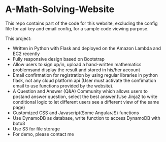# A-Math-Solving-Website
This repo contains part of the code for this website, excluding the config file for api key and email config, for a sample code viewing purpose.

This project:
- Written in Python with Flask and deployed on the Amazon Lambda and EC2 recently
- Fully responsive design based on Bootstrap
- Allow users to sign up/in, upload a hand-written mathematics problemsand display the result and stored in his/her account
- Email confirmation for registration by using regular libraries in python flask, not any cloud platform api (User must activate the confimation email to use functions provided by the website).
- A Question and Answer (Q&A) Community which allows users to postand answer question, select the best answer.(Use Jinja2 to write conditional logic to let different users see a different view of the same page)
- Customized CSS and Javascript(Some AngularJS) functions
- Use DynamoDB as database, write function to access DynamoDB with boto3
- Use S3 for file storage
- For demo, please contact me
